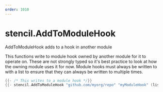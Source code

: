 ```yaml
---
order: 1010
---
```


<!-- Generated by tools/docgen. DO NOT EDIT. -->

# stencil.AddToModuleHook

AddToModuleHook adds to a hook in another module

This functions write to module hook owned by another module for it to
operate on. These are not strongly typed so it's best practice to look
at how the owning module uses it for now. Module hooks must always be
written to with a list to ensure that they can always be written to
multiple times.

```go
{{- /* This writes to a module hook */}}
{{- stencil.AddToModuleHook "github.com/myorg/repo" "myModuleHook" (list "myData") }}
```
